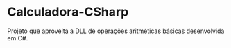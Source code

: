 # Calculadora-CSharp 

Projeto que aproveita a DLL de operações aritméticas básicas desenvolvida em C#.
